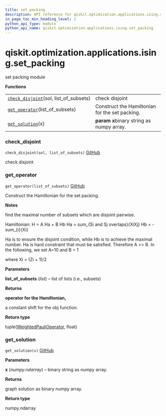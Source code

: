 ```yaml
---
title: set_packing
description: API reference for qiskit.optimization.applications.ising.set_packing
in_page_toc_min_heading_level: 1
python_api_type: module
python_api_name: qiskit.optimization.applications.ising.set_packing
---
```


<span id="qiskit-optimization-applications-ising-set-packing" />

# qiskit.optimization.applications.ising.set\_packing

set packing module

**Functions**

|                                                                                                                                                                                    |                                                |
| ---------------------------------------------------------------------------------------------------------------------------------------------------------------------------------- | ---------------------------------------------- |
| [`check_disjoint`](#qiskit.optimization.applications.ising.set_packing.check_disjoint "qiskit.optimization.applications.ising.set_packing.check_disjoint")(sol, list\_of\_subsets) | check disjoint                                 |
| [`get_operator`](#qiskit.optimization.applications.ising.set_packing.get_operator "qiskit.optimization.applications.ising.set_packing.get_operator")(list\_of\_subsets)            | Construct the Hamiltonian for the set packing. |
| [`get_solution`](#qiskit.optimization.applications.ising.set_packing.get_solution "qiskit.optimization.applications.ising.set_packing.get_solution")(x)                            | **param x**binary string as numpy array.       |

### check\_disjoint

<span id="qiskit.optimization.applications.ising.set_packing.check_disjoint" />

`check_disjoint(sol, list_of_subsets)` [GitHub](https://github.com/qiskit-community/qiskit-aqua/tree/stable/0.7/qiskit/optimization/applications/ising/set_packing.py "view source code")

check disjoint

### get\_operator

<span id="qiskit.optimization.applications.ising.set_packing.get_operator" />

`get_operator(list_of_subsets)` [GitHub](https://github.com/qiskit-community/qiskit-aqua/tree/stable/0.7/qiskit/optimization/applications/ising/set_packing.py "view source code")

Construct the Hamiltonian for the set packing.

**Notes**

find the maximal number of subsets which are disjoint pairwise.

Hamiltonian: H = A Ha + B Hb Ha = sum\_\{Si and Sj overlaps}\{XiXj} Hb = -sum\_\{i}\{Xi}

Ha is to ensure the disjoint condition, while Hb is to achieve the maximal number. Ha is hard constraint that must be satisfied. Therefore A >> B. In the following, we set A=10 and B = 1

where Xi = (Zi + 1)/2

**Parameters**

**list\_of\_subsets** (*list*) – list of lists (i.e., subsets)

**Returns**

**operator for the Hamiltonian,**

a constant shift for the obj function.

**Return type**

tuple([WeightedPauliOperator](qiskit.aqua.operators.legacy.WeightedPauliOperator "qiskit.aqua.operators.legacy.WeightedPauliOperator"), float)

### get\_solution

<span id="qiskit.optimization.applications.ising.set_packing.get_solution" />

`get_solution(x)` [GitHub](https://github.com/qiskit-community/qiskit-aqua/tree/stable/0.7/qiskit/optimization/applications/ising/set_packing.py "view source code")

**Parameters**

**x** (*numpy.ndarray*) – binary string as numpy array.

**Returns**

graph solution as binary numpy array.

**Return type**

numpy.ndarray

